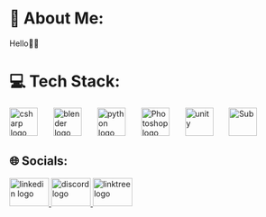 # 💫 About Me:
Hello👋🏻<br/>
# 💻 Tech Stack:
<div align="left">
  <img src="https://cdn.jsdelivr.net/gh/devicons/devicon/icons/csharp/csharp-original.svg" height="50" alt="csharp logo"  />
  <img width="20" />
  <img src="https://cdn.jsdelivr.net/gh/devicons/devicon/icons/blender/blender-original.svg" height="50" alt="blender logo"  />
  <img width="20" />
  <img src="https://cdn.jsdelivr.net/gh/devicons/devicon/icons/python/python-original.svg" height="50" alt="python logo"  />
  <img width="20" />
  <img src="https://skillicons.dev/icons?i=ps" height="50" alt="Photoshop logo"  />
  <img width="20" />
  <img src="https://skillicons.dev/icons?i=unity" height="50" alt="unity"  />
  <img width="20" />
  <img src="https://github.com/zFhresh/zFhresh/assets/74680700/d47ecf02-983e-42dd-91fd-f8008c65137b" height="50" alt="Sub"  />

## 🌐 Socials:
</div>
<div align="left">
  <a href="https://www.linkedin.com/in/do%C4%9Fukan-yunus-poyraz/" target="_blank">
    <img src="https://raw.githubusercontent.com/maurodesouza/profile-readme-generator/master/src/assets/icons/social/linkedin/default.svg" width="70" height="50" alt="linkedin logo"  />
  </a>
  <a href="https://discord.com/users/239781222337740800" target="_blank">
    <img src="https://raw.githubusercontent.com/maurodesouza/profile-readme-generator/master/src/assets/icons/social/discord/default.svg" width="70" height="50" alt="discord logo"  />
  </a>
  <a href="https://linktr.ee/fhresh" target="_blank">
    <img src="https://raw.githubusercontent.com/maurodesouza/profile-readme-generator/master/src/assets/icons/social/linktree/default.svg" width="70" height="50" alt="linktree logo"  />
  </a>
</div>

